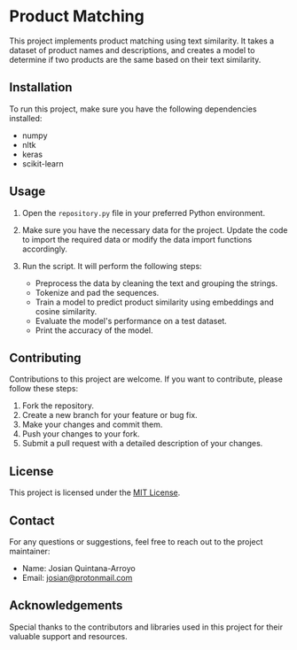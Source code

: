 # Product Matching

This project implements product matching using text similarity. It takes a dataset of product names and descriptions, and creates a model to determine if two products are the same based on their text similarity.

## Installation

To run this project, make sure you have the following dependencies installed:

- numpy
- nltk
- keras
- scikit-learn


## Usage

1. Open the `repository.py` file in your preferred Python environment.
2. Make sure you have the necessary data for the project. Update the code to import the required data or modify the data import functions accordingly.
3. Run the script. It will perform the following steps:

   - Preprocess the data by cleaning the text and grouping the strings.
   - Tokenize and pad the sequences.
   - Train a model to predict product similarity using embeddings and cosine similarity.
   - Evaluate the model's performance on a test dataset.
   - Print the accuracy of the model.

## Contributing

Contributions to this project are welcome. If you want to contribute, please follow these steps:

1. Fork the repository.
2. Create a new branch for your feature or bug fix.
3. Make your changes and commit them.
4. Push your changes to your fork.
5. Submit a pull request with a detailed description of your changes.

## License

This project is licensed under the [MIT License](LICENSE).

## Contact

For any questions or suggestions, feel free to reach out to the project maintainer:

- Name: Josian Quintana-Arroyo
- Email: josian@protonmail.com

## Acknowledgements

Special thanks to the contributors and libraries used in this project for their valuable support and resources.

